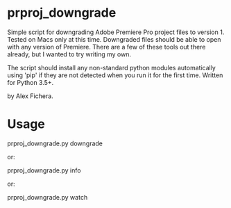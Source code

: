 # prproj_downgrade
Simple script for downgrading Adobe Premiere Pro project files to version 1. Tested on Macs only at this time.
Downgraded files should be able to open with any version of Premiere. There are a few of these tools out there already, but I wanted to try writing my own.

The script should install any non-standard python modules automatically using 'pip' if they are not detected when you run it for the first time. Written for Python 3.5+.

by Alex Fichera.

# Usage
prproj_downgrade.py downgrade <path-to-file>
  
or:

prproj_downgrade.py info <path-to-file>

or:

prproj_downgrade.py watch <path-to-watch-directory> <path-to-output-directory>
